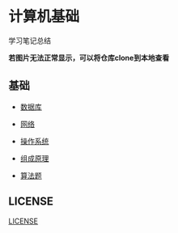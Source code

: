 # 计算机基础

学习笔记总结

**若图片无法正常显示，可以将仓库clone到本地查看**

## 基础

- [数据库](./基础知识/000.md)
- [网络](./基础知识/001.md)
- [操作系统](./基础知识/002.md)
- [组成原理](./基础知识/003.md)



- [算法题](./algorithm.md)





## LICENSE

[LICENSE](./LICENSE)